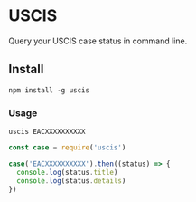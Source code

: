 # USCIS
Query your USCIS case status in command line.

## Install

```
npm install -g uscis
```

### Usage

```
uscis EACXXXXXXXXXX
```

```javascript
const case = require('uscis')

case('EACXXXXXXXXXX').then((status) => {
  console.log(status.title)
  console.log(status.details)
})
```
